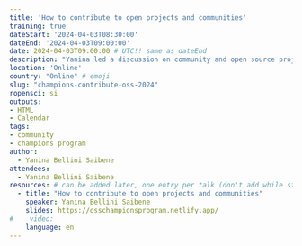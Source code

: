 ```yaml
---
title: 'How to contribute to open projects and communities'
training: true
dateStart: '2024-04-03T08:30:00'
dateEnd: '2024-04-03T09:00:00'
date: 2024-04-03T09:00:00 # UTC!! same as dateEnd
description: "Yanina led a discussion on community and open source projects, focusing on participation, contribution, and the concept of the ‘pathway to inclusion’ and CSCCE Community particiption model. She presented various models of community participation and outlined strategies for promoting and sharing open-source software packages. The team also discussed the importance of clear communication, a code of conduct, contribution guideles and the use of issue templates and issues labels on Github to streamline the management of issues related to a package."
location: 'Online'
country: "Online" # emoji
slug: "champions-contribute-oss-2024"
ropensci: si
outputs: 
- HTML
- Calendar 
tags: 
- community
- champions program
author:
  - Yanina Bellini Saibene
attendees:
  - Yanina Bellini Saibene
resources: # can be added later, one entry per talk (don't add while still empty, add once there are resources)
  - title: "How to contribute to open projects and communities"
    speaker: Yanina Bellini Saibene
    slides: https://osschampionsprogram.netlify.app/
#    video: 
    language: en
---
```



